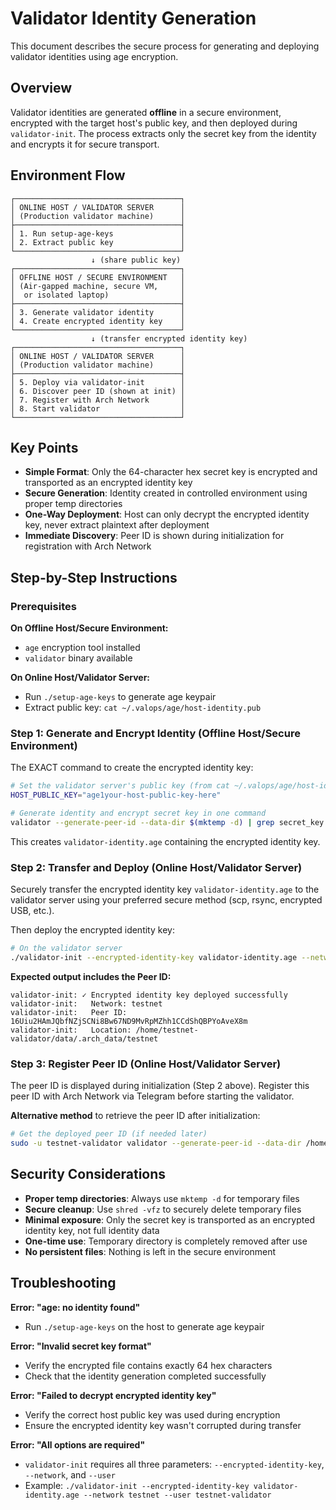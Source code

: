 # Validator Identity Generation

This document describes the secure process for generating and deploying validator identities using age encryption.

## Overview

Validator identities are generated **offline** in a secure environment, encrypted with the target host's public key, and then deployed during `validator-init`. The process extracts only the secret key from the identity and encrypts it for secure transport.

## Environment Flow

```
┌─────────────────────────────────────┐
│ ONLINE HOST / VALIDATOR SERVER      │
│ (Production validator machine)      │
├─────────────────────────────────────┤
│ 1. Run setup-age-keys               │
│ 2. Extract public key               │
└─────────────────────────────────────┘
                  ↓ (share public key)
┌─────────────────────────────────────┐
│ OFFLINE HOST / SECURE ENVIRONMENT   │
│ (Air-gapped machine, secure VM,     │
│  or isolated laptop)                │
├─────────────────────────────────────┤
│ 3. Generate validator identity      │
│ 4. Create encrypted identity key    │
└─────────────────────────────────────┘
                  ↓ (transfer encrypted identity key)
┌─────────────────────────────────────┐
│ ONLINE HOST / VALIDATOR SERVER      │
│ (Production validator machine)      │
├─────────────────────────────────────┤
│ 5. Deploy via validator-init        │
│ 6. Discover peer ID (shown at init) │
│ 7. Register with Arch Network       │
│ 8. Start validator                  │
└─────────────────────────────────────┘
```

## Key Points

- **Simple Format**: Only the 64-character hex secret key is encrypted and transported as an encrypted identity key
- **Secure Generation**: Identity created in controlled environment using proper temp directories
- **One-Way Deployment**: Host can only decrypt the encrypted identity key, never extract plaintext after deployment
- **Immediate Discovery**: Peer ID is shown during initialization for registration with Arch Network

## Step-by-Step Instructions

### Prerequisites

**On Offline Host/Secure Environment:**
- `age` encryption tool installed
- `validator` binary available

**On Online Host/Validator Server:**
- Run `./setup-age-keys` to generate age keypair
- Extract public key: `cat ~/.valops/age/host-identity.pub`

### Step 1: Generate and Encrypt Identity (Offline Host/Secure Environment)

The EXACT command to create the encrypted identity key:

```bash
# Set the validator server's public key (from cat ~/.valops/age/host-identity.pub on validator server)
HOST_PUBLIC_KEY="age1your-host-public-key-here"

# Generate identity and encrypt secret key in one command
validator --generate-peer-id --data-dir $(mktemp -d) | grep secret_key | cut -d'"' -f4 | age -r "$HOST_PUBLIC_KEY" -o validator-identity.age
```

This creates `validator-identity.age` containing the encrypted identity key.

### Step 2: Transfer and Deploy (Online Host/Validator Server)

Securely transfer the encrypted identity key `validator-identity.age` to the validator server using your preferred secure method (scp, rsync, encrypted USB, etc.).

Then deploy the encrypted identity key:

```bash
# On the validator server
./validator-init --encrypted-identity-key validator-identity.age --network testnet --user testnet-validator
```

**Expected output includes the Peer ID:**
```
validator-init: ✓ Encrypted identity key deployed successfully
validator-init:   Network: testnet
validator-init:   Peer ID: 16Uiu2HAmJQbfNZjSCNi8Bw67ND9MvRpMZhh1CCdShQBPYoAveX8m
validator-init:   Location: /home/testnet-validator/data/.arch_data/testnet
```

### Step 3: Register Peer ID (Online Host/Validator Server)

The peer ID is displayed during initialization (Step 2 above). Register this peer ID with Arch Network via Telegram before starting the validator.

**Alternative method** to retrieve the peer ID after initialization:

```bash
# Get the deployed peer ID (if needed later)
sudo -u testnet-validator validator --generate-peer-id --data-dir /home/testnet-validator/data/.arch_data --network-mode testnet | grep peer_id | cut -d'"' -f4
```

## Security Considerations

- **Proper temp directories**: Always use `mktemp -d` for temporary files
- **Secure cleanup**: Use `shred -vfz` to securely delete temporary files
- **Minimal exposure**: Only the secret key is transported as an encrypted identity key, not full identity data
- **One-time use**: Temporary directory is completely removed after use
- **No persistent files**: Nothing is left in the secure environment

## Troubleshooting

**Error: "age: no identity found"**
- Run `./setup-age-keys` on the host to generate age keypair

**Error: "Invalid secret key format"**
- Verify the encrypted file contains exactly 64 hex characters
- Check that the identity generation completed successfully

**Error: "Failed to decrypt encrypted identity key"**
- Verify the correct host public key was used during encryption
- Ensure the encrypted identity key wasn't corrupted during transfer

**Error: "All options are required"**
- `validator-init` requires all three parameters: `--encrypted-identity-key`, `--network`, and `--user`
- Example: `./validator-init --encrypted-identity-key validator-identity.age --network testnet --user testnet-validator`